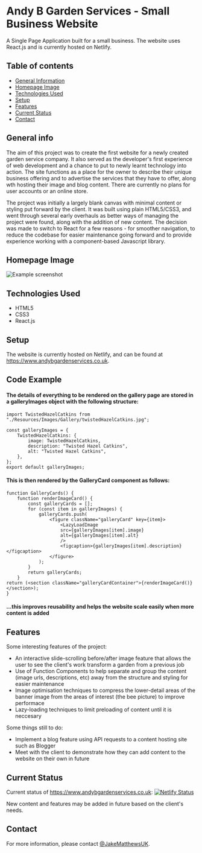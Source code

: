 # Andy B Garden Services - Small Business Website

A Single Page Application built for a small business. The website uses React.js and is currently hosted on Netlify.

## Table of contents

- [General Information](#general-info)
- [Homepage Image](#homepage-image)
- [Technologies Used](#technologies-used)
- [Setup](#setup)
- [Features](#features)
- [Current Status](#current-status)
- [Contact](#contact)

## General info

The aim of this project was to create the first website for a newly created garden service company. It also served as the developer's first experience of web development and a chance to put to newly learnt technology into action. The site functions as a place for the owner to describe their unique business offering and to advertise the services that they have to offer, along wth hosting their image and blog content. There are currently no plans for user accounts or an online store.

The project was initially a largely blank canvas with minimal content or styling put forward by the client. It was built using plain HTML5/CSS3, and went through several early overhauls as better ways of managing the project were found, along with the addition of new content. The decision was made to switch to React for a few reasons - for smoother navigation, to reduce the codebase for easier maintenance going forward and to provide experience working with a component-based Javascript library.

## Homepage Image

![Example screenshot](./public/Images/homepageScreenshotForReadMe.png)

## Technologies Used

- HTML5
- CSS3
- React.js

## Setup

The website is currently hosted on Netlify, and can be found at https://www.andybgardenservices.co.uk.

## Code Example

#### The details of everything to be rendered on the gallery page are stored in a galleryImages object with the following structure:

    import TwistedHazelCatkins from "./Resources/Images/Gallery/twistedHazelCatkins.jpg";

    const galleryImages = {
        TwistedHazelCatkins: {
            image: TwistedHazelCatkins,
            description: "Twisted Hazel Catkins",
            alt: "Twisted Hazel Catkins",
        },
    };
    export default galleryImages;

#### This is then rendered by the GalleryCard component as follows:

    function GalleryCards() {
        function renderImageCard() {
            const galleryCards = [];
            for (const item in galleryImages) {
                galleryCards.push(
                    <figure className="galleryCard" key={item}>
                        <LazyLoadImage
                        src={galleryImages[item].image}
                        alt={galleryImages[item].alt}
                        />
                        <figcaption>{galleryImages[item].description}</figcaption>
                    </figure>
                );
            }
            return galleryCards;
        }
    return (<section className="galleryCardContainer">{renderImageCard()}</section>);
    }

#### ...this improves reusability and helps the website scale easily when more content is added

## Features

Some interesting features of the project:

- An interactive slide-scrolling before/after image feature that allows the user to see the client's work transform a garden from a previous job
- Use of Function Components to help separate and group the content (image urls, descriptions, etc) away from the structure and styling for easier maintenance
- Image optimisation techniques to compress the lower-detail areas of the banner image from the areas of interest (the bee picture) to improve performace
- Lazy-loading techniques to limit preloading of content until it is neccesary

Some things still to do:

- Implement a blog feature using API requests to a content hosting site such as Blogger
- Meet with the client to demonstrate how they can add content to the website on their own in future

## Current Status

Current status of https://www.andybgardenservices.co.uk: [![Netlify Status](https://api.netlify.com/api/v1/badges/a8d37d54-5cd8-4ab6-829a-42f33f53c10f/deploy-status)](https://app.netlify.com/sites/eloquent-goodall-b5cb24/deploys)

New content and features may be added in future based on the client's needs.

## Contact

For more information, please contact [@JakeMatthewsUK](https://www.jakematthews.uk/).

